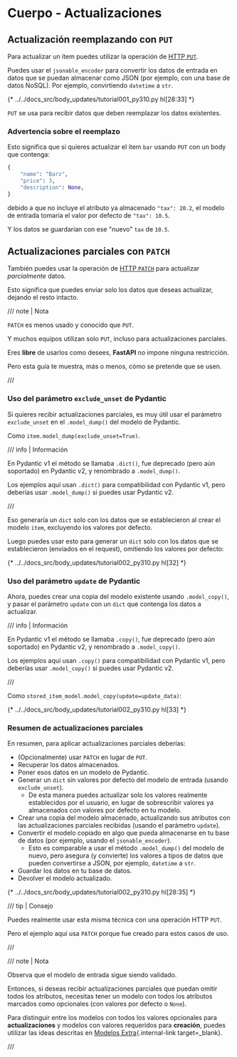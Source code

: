 # Cuerpo - Actualizaciones

## Actualización reemplazando con `PUT`

Para actualizar un ítem puedes utilizar la operación de <a href="https://developer.mozilla.org/en-US/docs/Web/HTTP/Methods/PUT" class="external-link" target="_blank">HTTP `PUT`</a>.

Puedes usar el `jsonable_encoder` para convertir los datos de entrada en datos que se puedan almacenar como JSON (por ejemplo, con una base de datos NoSQL). Por ejemplo, convirtiendo `datetime` a `str`.

{* ../../docs_src/body_updates/tutorial001_py310.py hl[28:33] *}

`PUT` se usa para recibir datos que deben reemplazar los datos existentes.

### Advertencia sobre el reemplazo

Esto significa que si quieres actualizar el ítem `bar` usando `PUT` con un body que contenga:

```Python
{
    "name": "Barz",
    "price": 3,
    "description": None,
}
```

debido a que no incluye el atributo ya almacenado `"tax": 20.2`, el modelo de entrada tomaría el valor por defecto de `"tax": 10.5`.

Y los datos se guardarían con ese "nuevo" `tax` de `10.5`.

## Actualizaciones parciales con `PATCH`

También puedes usar la operación de <a href="https://developer.mozilla.org/en-US/docs/Web/HTTP/Methods/PATCH" class="external-link" target="_blank">HTTP `PATCH`</a> para actualizar *parcialmente* datos.

Esto significa que puedes enviar solo los datos que deseas actualizar, dejando el resto intacto.

/// note | Nota

`PATCH` es menos usado y conocido que `PUT`.

Y muchos equipos utilizan solo `PUT`, incluso para actualizaciones parciales.

Eres **libre** de usarlos como desees, **FastAPI** no impone ninguna restricción.

Pero esta guía te muestra, más o menos, cómo se pretende que se usen.

///

### Uso del parámetro `exclude_unset` de Pydantic

Si quieres recibir actualizaciones parciales, es muy útil usar el parámetro `exclude_unset` en el `.model_dump()` del modelo de Pydantic.

Como `item.model_dump(exclude_unset=True)`.

/// info | Información

En Pydantic v1 el método se llamaba `.dict()`, fue deprecado (pero aún soportado) en Pydantic v2, y renombrado a `.model_dump()`.

Los ejemplos aquí usan `.dict()` para compatibilidad con Pydantic v1, pero deberías usar `.model_dump()` si puedes usar Pydantic v2.

///

Eso generaría un `dict` solo con los datos que se establecieron al crear el modelo `item`, excluyendo los valores por defecto.

Luego puedes usar esto para generar un `dict` solo con los datos que se establecieron (enviados en el request), omitiendo los valores por defecto:

{* ../../docs_src/body_updates/tutorial002_py310.py hl[32] *}

### Uso del parámetro `update` de Pydantic

Ahora, puedes crear una copia del modelo existente usando `.model_copy()`, y pasar el parámetro `update` con un `dict` que contenga los datos a actualizar.

/// info | Información

En Pydantic v1 el método se llamaba `.copy()`, fue deprecado (pero aún soportado) en Pydantic v2, y renombrado a `.model_copy()`.

Los ejemplos aquí usan `.copy()` para compatibilidad con Pydantic v1, pero deberías usar `.model_copy()` si puedes usar Pydantic v2.

///

Como `stored_item_model.model_copy(update=update_data)`:

{* ../../docs_src/body_updates/tutorial002_py310.py hl[33] *}

### Resumen de actualizaciones parciales

En resumen, para aplicar actualizaciones parciales deberías:

* (Opcionalmente) usar `PATCH` en lugar de `PUT`.
* Recuperar los datos almacenados.
* Poner esos datos en un modelo de Pydantic.
* Generar un `dict` sin valores por defecto del modelo de entrada (usando `exclude_unset`).
    * De esta manera puedes actualizar solo los valores realmente establecidos por el usuario, en lugar de sobrescribir valores ya almacenados con valores por defecto en tu modelo.
* Crear una copia del modelo almacenado, actualizando sus atributos con las actualizaciones parciales recibidas (usando el parámetro `update`).
* Convertir el modelo copiado en algo que pueda almacenarse en tu base de datos (por ejemplo, usando el `jsonable_encoder`).
    * Esto es comparable a usar el método `.model_dump()` del modelo de nuevo, pero asegura (y convierte) los valores a tipos de datos que pueden convertirse a JSON, por ejemplo, `datetime` a `str`.
* Guardar los datos en tu base de datos.
* Devolver el modelo actualizado.

{* ../../docs_src/body_updates/tutorial002_py310.py hl[28:35] *}

/// tip | Consejo

Puedes realmente usar esta misma técnica con una operación HTTP `PUT`.

Pero el ejemplo aquí usa `PATCH` porque fue creado para estos casos de uso.

///

/// note | Nota

Observa que el modelo de entrada sigue siendo validado.

Entonces, si deseas recibir actualizaciones parciales que puedan omitir todos los atributos, necesitas tener un modelo con todos los atributos marcados como opcionales (con valores por defecto o `None`).

Para distinguir entre los modelos con todos los valores opcionales para **actualizaciones** y modelos con valores requeridos para **creación**, puedes utilizar las ideas descritas en [Modelos Extra](extra-models.md){.internal-link target=_blank}.

///
